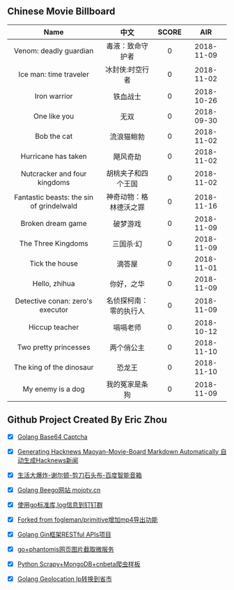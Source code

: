 ## Chinese Movie Billboard
|   Name          | 中文           | SCORE   |  AIR|
|:-------------:|:-------------:| :-----:|:-----:|
|Venom: deadly guardian | 毒液：致命守护者 |0| 2018-11-09|
|Ice man: time traveler | 冰封侠:时空行者 |0| 2018-11-02|
|Iron warrior | 铁血战士 |0| 2018-10-26|
|One like you | 无双 |0| 2018-09-30|
|Bob the cat | 流浪猫鲍勃 |0| 2018-11-02|
|Hurricane has taken | 飓风奇劫 |0| 2018-11-02|
|Nutcracker and four kingdoms | 胡桃夹子和四个王国 |0| 2018-11-02|
|Fantastic beasts: the sin of grindelwald | 神奇动物：格林德沃之罪 |0| 2018-11-16|
|Broken dream game | 破梦游戏 |0| 2018-11-09|
|The Three Kingdoms | 三国杀·幻 |0| 2018-11-09|
|Tick the house | 滴答屋 |0| 2018-11-01|
|Hello, zhihua | 你好，之华 |0| 2018-11-09|
|Detective conan: zero&#39;s executor | 名侦探柯南：零的执行人 |0| 2018-11-09|
|Hiccup teacher | 嗝嗝老师 |0| 2018-10-12|
|Two pretty princesses | 两个俏公主 |0| 2018-11-10|
|The king of the dinosaur | 恐龙王 |0| 2018-11-10|
|My enemy is a dog | 我的冤家是条狗 |0| 2018-11-09|


## Github Project Created By Eric Zhou

- [x] [Golang Base64 Captcha](https://github.com/mojocn/base64Captcha)
- [x] [Generating Hacknews Maoyan-Movie-Board Markdown Automatically 自动生成Hacknews新闻](https://github.com/dejavuzhou/md-genie)
- [x] [生活大爆炸-谢尔顿-剪刀石头布-百度智能音箱](https://github.com/mojocn/dueros-bang-game)
- [x] [Golang Beego网站 mojotv.cn](https://github.com/mojocn/www.mojotv.cn)
- [x] [使用go标准库,log信息到钉钉群](https://github.com/mojocn/dooger)
- [x] [Forked from fogleman/primitive增加mp4导出功能](https://github.com/mojocn/primitive)
- [x] [Golang Gin框架RESTful APIs项目](https://github.com/JJJJJJJerk/ezier-golang-web-api-framework)
- [x] [go+phantomjs网页图片截取微服务](https://github.com/mojocn/screen_shot)
- [x] [Python Scrapy+MongoDB+cnbeta爬虫样板](https://github.com/mojocn/scrapy_mongodb_boilerplate_cnbeta)
- [x] [Golang Geolocation Ip转换到省市](https://github.com/mojocn/ip2location)





